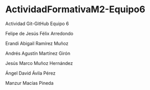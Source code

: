 # ActividadFormativaM2-Equipo6
Actividad Git-GitHub Equipo 6



Felipe de Jesús Félix Arredondo

Erandi Abigail Ramírez Muñoz

Andrés Agustín Martínez Girón

Jesús Marco Muñoz Hernández

Ángel David Ávila Pérez

Manzur Macías Pineda
